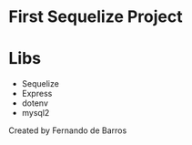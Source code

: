<h1>First Sequelize Project</h1>

<h1>Libs</h1>
<ul>
    <li>Sequelize</li>
    <li>Express</li>
    <li>dotenv</li>
    <li>mysql2</li>
</ul>

<p>Created by Fernando de Barros</p>